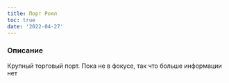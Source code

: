 ```yaml
---
title: Порт Роял
toc: true
date: '2022-04-27'
---
```


### Описание
Крупный торговый порт. Пока не в фокусе, так что больше информации нет